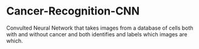 # Cancer-Recognition-CNN
Convulted Neural Network that takes images from a database of cells both with and without cancer and both identifies and labels which images are which.
